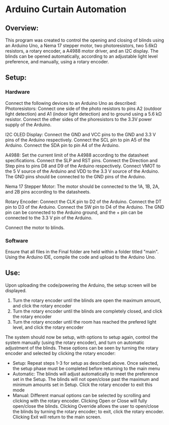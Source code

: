 # Arduino Curtain Automation
## Overview:
This program was created to control the opening and closing of blinds using an Arduino Uno, a Nema 17 stepper motor, two photoresistors, two 5.6kΩ resistors, a rotary encoder, a A4988 motor driver, and an I2C display. The blinds can be opened automatically, according to an adjustable light level preference, and manually, using a rotary encoder.

## Setup:
### Hardware
Connect the following devices to an Arduino Uno as described:
Photoresistors: Connect one side of the photo resistors to pins A2 (outdoor light detection) and A1 (indoor light detection) and to ground using a 5.6 kΩ resistor. Connect the other sides of the phoresistors to the 3.3V power supply of the Arduino.

I2C OLED Display: Connect the GND and VCC pins to the GND and 3.3 V pins of the Arduino respectively. Connect the SCL pin to pin A5 of the Arduino. Connect the SDA pin to pin A4 of the Arduino.

A4988: Set the current limit of the A4988 according to the datasheet specifications. Connect the SLP and RST pins. Connect the Direction and Step pins to pins D8 and D9 of the Arduino respectively. Connect VMOT to the 5 V source of the Arduino and VDD to the 3.3 V source of the Arduino. The GND pins should be connected to the GND pins of the Arduino.

Nema 17 Stepper Motor: The motor should be connected to the 1A, 1B, 2A, and 2B pins according to the datasheets. 

Rotary Encoder: Connect the CLK pin to D2 of the Arduino. Connect the DT pin to D3 of the Arduino. Connect the SW pin to D4 of the Arduino. The GND pin can be connected to the Arduino ground, and the + pin can be connected to the 3.3 V pin of the Arduino.

Connect the motor to blinds.
### Software
Ensure that all files in the Final folder are held within a folder titled "main". Using the Arduino IDE, compile the code and upload to the Arduino Uno.

## Use:
Upon uploading the code/powering the Arduino, the setup screen will be displayed.
1. Turn the rotary encoder until the blinds are open the maximum amount, and click the rotary encoder
2. Turn the rotary encoder until the blinds are completely closed, and click the rotary encoder
3. Turn the rotary encoder until the room has reached the prefered light level, and click the rotary encoder

The system should now be setup, with options to setup again, control the system manually (using the rotary encoder), and turn on automatic adjustment of the blinds. These options can be seen by turning the rotary encoder and selected by clicking the rotary encoder:
 - Setup: Repeat steps 1-3 for setup as described above. Once selected, the setup phase must be completed before returning to the main menu
 - Automatic: The blinds will adjust automatically to meet the preference set in the Setup. The blinds will not open/close past the maximum and minimum amounts set in Setup. Click the rotary encoder to exit this mode
 - Manual: Different manual options can be selected by scrolling and clicking with the rotary encoder. Clicking Open or Close will fully open/close the blinds. Clicking Override allows the user to open/close the blinds by turning the rotary encoder; to exit, click the rotary encoder. Clicking Exit will return to the main screen.  
